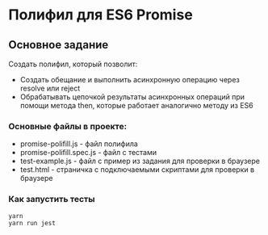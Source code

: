 # Полифил для ES6 Promise

## Основное задание
Создать полифил, который позволит:
* Создать обещание и выполнить асинхронную операцию через resolve или reject
* Обрабатывать цепочкой результаты асинхронных операций при помощи метода then, которые работает аналогично методу из ES6

### Основные файлы в проекте:
- promise-polifill.js - файл полифила
- promise-polifill.spec.js - файл с тестами
- test-example.js - файл с пример из задания для проверки в браузере
- test.html - страничка с подключаемыми скриптами для проверки в браузере

### Как запустить тесты
```
yarn
yarn run jest
```